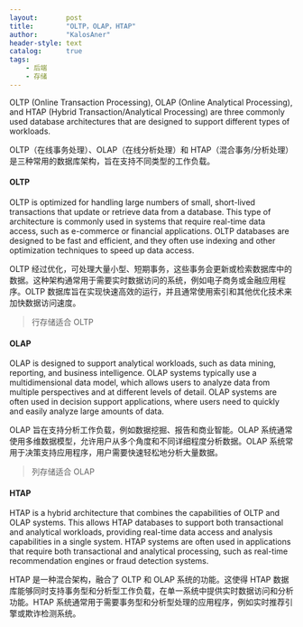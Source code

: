 ```yaml
---
layout:       post
title:        "OLTP，OLAP，HTAP"
author:       "KalosAner"
header-style: text
catalog:      true
tags:
    - 后端
    - 存储
---
```


OLTP (Online Transaction Processing), OLAP (Online Analytical Processing), and HTAP (Hybrid Transaction/Analytical Processing) are three commonly used database architectures that are designed to support different types of workloads.

OLTP（在线事务处理）、OLAP（在线分析处理）和 HTAP（混合事务/分析处理）是三种常用的数据库架构，旨在支持不同类型的工作负载。

#### OLTP

OLTP is optimized for handling large numbers of small, short-lived transactions that update or retrieve data from a database. This type of architecture is commonly used in systems that require real-time data access, such as e-commerce or financial applications. OLTP databases are designed to be fast and efficient, and they often use indexing and other optimization techniques to speed up data access.

OLTP 经过优化，可处理大量小型、短期事务，这些事务会更新或检索数据库中的数据。这种架构通常用于需要实时数据访问的系统，例如电子商务或金融应用程序。OLTP 数据库旨在实现快速高效的运行，并且通常使用索引和其他优化技术来加快数据访问速度。

> 行存储适合 OLTP

#### OLAP

OLAP is designed to support analytical workloads, such as data mining, reporting, and business intelligence. OLAP systems typically use a multidimensional data model, which allows users to analyze data from multiple perspectives and at different levels of detail. OLAP systems are often used in decision support applications, where users need to quickly and easily analyze large amounts of data.

OLAP 旨在支持分析工作负载，例如数据挖掘、报告和商业智能。OLAP 系统通常使用多维数据模型，允许用户从多个角度和不同详细程度分析数据。OLAP 系统常用于决策支持应用程序，用户需要快速轻松地分析大量数据。

> 列存储适合 OLAP

#### HTAP

HTAP is a hybrid architecture that combines the capabilities of OLTP and OLAP systems. This allows HTAP databases to support both transactional and analytical workloads, providing real-time data access and analysis capabilities in a single system. HTAP systems are often used in applications that require both transactional and analytical processing, such as real-time recommendation engines or fraud detection systems.

HTAP 是一种混合架构，融合了 OLTP 和 OLAP 系统的功能。这使得 HTAP 数据库能够同时支持事务型和分析型工作负载，在单一系统中提供实时数据访问和分析功能。HTAP 系统通常用于需要事务型和分析型处理的应用程序，例如实时推荐引擎或欺诈检测系统。
